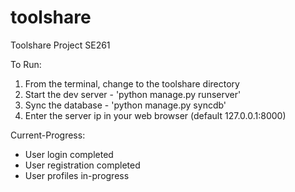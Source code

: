 toolshare
=========

Toolshare Project SE261

To Run:
1. From the terminal, change to the toolshare directory
2. Start the dev server - 'python manage.py runserver'
3. Sync the database - 'python manage.py syncdb'
4. Enter the server ip in your web browser (default 127.0.0.1:8000) 


Current-Progress:
- User login completed
- User registration completed
- User profiles in-progress
